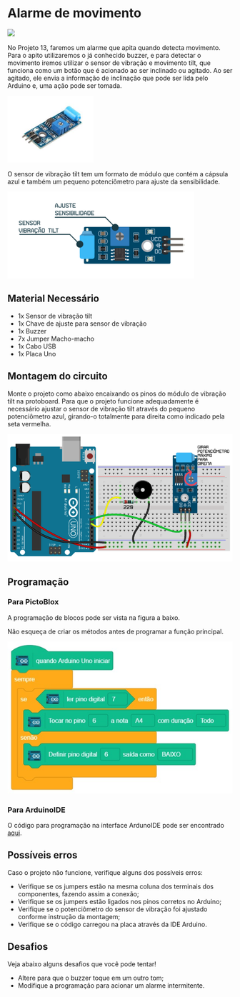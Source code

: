 # Alarme de movimento

<div style="display: inline_block">
  <img src="https://img.shields.io/badge/Arduino-Uno-blue">
</div>

No Projeto 13, faremos um alarme que apita quando detecta movimento. Para o apito utilizaremos o já conhecido buzzer, e para detectar o movimento iremos utilizar o sensor de vibração e movimento tilt, que funciona como um botão que é acionado ao ser inclinado ou agitado. Ao ser agitado, ele envia a informação de inclinação que pode ser lida pelo Arduino e, uma ação pode ser tomada.

![sensorTILT](img/im1.png)

O sensor de vibração tilt tem um formato de módulo que contém a cápsula azul e também um pequeno potenciômetro para ajuste da sensibilidade.

![montageExample](img/im2.png)

## Material Necessário

- 1x Sensor de vibração tilt
- 1x Chave de ajuste para sensor de vibração
- 1x Buzzer
- 7x Jumper Macho-macho
- 1x Cabo USB
- 1x Placa Uno

## Montagem do circuito

Monte o projeto como abaixo encaixando os pinos do módulo de vibração tilt na protoboard. Para que o projeto funcione adequadamente é necessário ajustar o sensor de vibração tilt através do pequeno potenciômetro azul, girando-o totalmente para direita como indicado pela seta vermelha.

![montageExample](img/im3.png)

## Programação

### Para PictoBlox

A programação de blocos pode ser vista na figura a baixo.

Não esqueça de criar os métodos antes de programar a função principal.

![main](PictoBlox/main.png)

### Para ArduinoIDE

O código para programação na interface ArdunoIDE pode ser encontrado [aqui](ArduinoIDE/ArduinoIDE.cpp).

## Possíveis erros

Caso o projeto não funcione, verifique alguns dos possíveis erros:

- Verifique se os jumpers estão na mesma coluna dos terminais dos componentes, fazendo assim a conexão;
- Verifique se os jumpers estão ligados nos pinos corretos no Arduino;
- Verifique se o potenciômetro do sensor de vibração foi ajustado conforme instrução da montagem;
- Verifique se o código carregou na placa através da IDE Arduino.

## Desafios

Veja abaixo alguns desafios que você pode tentar!

- Altere para que o buzzer toque em um outro tom;
- Modifique a programação para acionar um alarme intermitente.
